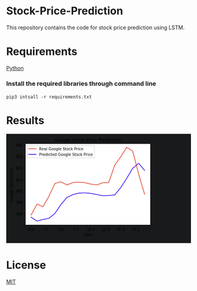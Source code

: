 # Stock-Price-Prediction
This repository contains the code for stock price prediction using LSTM.

# Requirements
[Python](https://www.python.org/downloads/)

### Install the required libraries through command line

`pip3 intsall -r requirements.txt`

# Results
![predicted price vs actual stock price](https://github.com/manvimadan12/Stock-Price-Prediction/blob/master/Screenshot%20from%202020-06-09%2019-03-45.png)
# License
[MIT](https://choosealicense.com/licenses/mit/#suggest-this-license)


